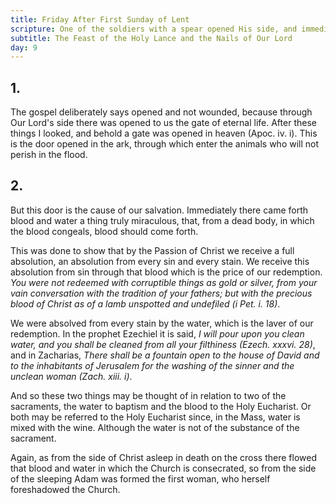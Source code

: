 ```yaml
---
title: Friday After First Sunday of Lent
scripture: One of the soldiers with a spear opened His side, and immediately there came out blood and water.--John xix. 34.
subtitle: The Feast of the Holy Lance and the Nails of Our Lord
day: 9
---
```


## 1.

The gospel deliberately says opened and not wounded, because through Our Lord's side there was opened to us the gate of eternal life. After these things I looked, and behold a gate was opened in heaven (Apoc. iv. i). This is the door opened in the ark, through which enter the animals who will not perish in the flood.

## 2.

But this door is the cause of our salvation. Immediately there came forth blood and water a thing truly miraculous, that, from a dead body, in which the blood congeals, blood should come forth.

This was done to show that by the Passion of Christ we receive a full absolution, an absolution from every sin and every stain. We receive this absolution from sin through that blood which is the price of our redemption. _You were not redeemed with corruptible things as gold or silver, from your vain conversation with the tradition of your fathers; but with the precious blood of Christ as of a lamb unspotted and undefiled (i Pet. i. 18)_.

We were absolved from every stain by the water, which is the laver of our redemption. In the prophet Ezechiel it is said, _I will pour upon you clean water, and you shall be cleaned from all your filthiness (Ezech. xxxvi. 28)_, and in Zacharias, _There shall be a fountain open to the house of David and to the inhabitants of Jerusalem for the washing of the sinner and the unclean woman (Zach. xiii. i)_.

And so these two things may be thought of in relation to two of the sacraments, the water to baptism and the blood to the Holy Eucharist. Or both may be referred to the Holy Eucharist since, in the Mass, water is mixed with the wine. Although the water is not of the substance of the sacrament.

Again, as from the side of Christ asleep in death on the cross there flowed that blood and water in which the Church is consecrated, so from the side of the sleeping Adam was formed the first woman, who herself foreshadowed the Church.
